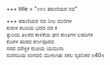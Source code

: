 +++
title = "೦೪೦ ತರುಣಿಯರ ನವ"

+++
ತರುಣಿಯರ ನವ ನೀಲ ಮಣಿಗಳ  
ಕುರುಳ ಕಬರಿಯ ಭರದ ವರ ಕ  
ತ್ತುರಿಯ ತಿಲಕದ ಕಾಳಿಕೆಯ ಘನ ಕಾಂತಿಗಳ ಲಹರಿಗಳ  
ಕೊರಳ ಹಾರದ ಕರ್ಣಪೂರದ  
ಸರದ ಮೌಕ್ತಿಕ ರುಚಿಯ ಯಮುನಾ  
ಸುರನದಿಯ ಸಂಗದಲಿ ಮುಳುಗಿತು ಸಕಲ ನೃಪನಿಕರ     ॥40॥